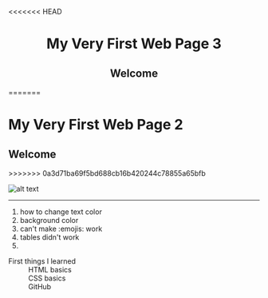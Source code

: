 <<<<<<< HEAD
<h1 style="text-align:center"> My Very First Web Page 3</h1>


<h2 style="text-align:center">Welcome</h2>
=======
<h1> My Very First Web Page 2</h1>


<h2>Welcome</h2>
>>>>>>> 0a3d71ba69f5bd688cb16b420244c78855a65bfb

![alt text](https://images.unsplash.com/photo-1518775005910-7aa25aa9614a?ixlib=rb-0.3.5&ixid=eyJhcHBfaWQiOjEyMDd9&s=f98dec0a90f164b534bda2ddffc26eac&auto=format&fit=crop&w=1666&q=80)
___

1. how to change text color
2. background color
3. can't make :emojis: work
4. tables didn't work
5. 

<dl>
<dt>First things I learned</dt>
<dd>HTML basics<dd>
<dd>CSS basics</dd>
<dd>GitHub</dd>
</dl>

